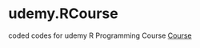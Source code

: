 # udemy.RCourse
coded codes for udemy R Programming Course
[Course](https://www.udemy.com/course/r-programming/)
